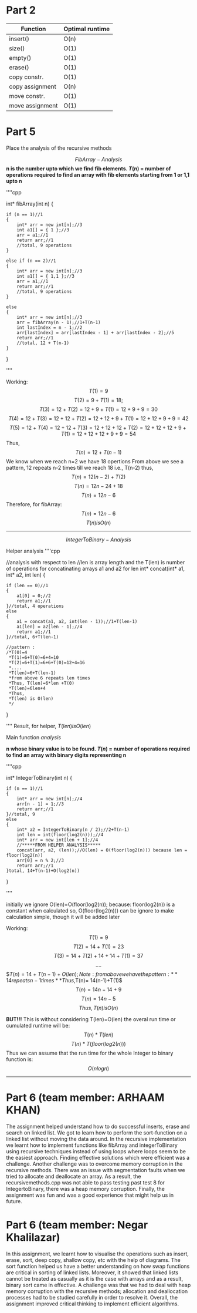 # Part 2

| Function | Optimal runtime |
|---|---|
| insert() | O(n) |
| size() | O(1) |
| empty() | O(1) |
| erase() | O(1) |
| copy constr. | O(1) | 
| copy assignment  | O(n)|
| move constr. | O(1)|
| move assignment |O(1)|

# Part 5

Place the analysis of the recursive methods

$$FibArray-Analysis$$
**n is the number upto which we find fib elements. $T(n)$ = number of operations required to find an array with
fib elements starting from 1 or 1,1 upto n**

''''cpp

int* fibArray(int n) {
   
    if (n == 1)//1
    {
        int* arr = new int[n];//3
        int a1[] = { 1 };//3
        arr = a1;//1
        return arr;//1
        //total, 9 operations
    }
    
    else if (n == 2)//1
    {
        int* arr = new int[n];//3
        int a1[] = { 1,1 };//3
        arr = a1;//1
        return arr;//1
        //total, 9 operations
    }

    else
    {
        int* arr = new int[n];//3
        arr = fibArray(n - 1);//1+T(n-1)
        int lastIndex = n - 1;//2
        arr[lastIndex] = arr[lastIndex - 1] + arr[lastIndex - 2];//5
        return arr;//1
        //total, 12 + T(n-1)
    }
}

''''

Working:
$$T(1)=9$$
$$T(2)={9 + T(1)}={18};$$
$$T(3)= {12 + T(2)} ={ 12+9+T(1)}={12+9+9} = {30}$$
$$T(4)={12+T(3)}={12 +12 + T(2)} = {12+12+9+T(1)}={12+12+9+9}={42}$$
$$T(5)={12+T(4)}={12+12+T(3)}={12+12+12 + T(2)} = {12+12+12+9+T(1)}={12+12+12+9+9} ={ 54}$$
Thus,
$$T(n) = {12+T(n-1)}$$
We know when we reach n=2 we have 18 opertions
From above we see a pattern, 12 repeats n-2 times till we reach 18 i.e., T(n-2)
thus,
$$T(n) = {12(n-2)+T(2)}$$
$$T(n) ={ 12n-24+18}$$
$$T(n)={12n-6}$$
Therefore, for fibArray:
$$T(n)={12n-6}$$
$$T(n) is O(n)$$


** ************************ **

$$IntegerToBinary-Analysis$$

Helper analysis
''''cpp

//analysis with respect to len
//len is array length and the T(len) is number of operations for concatinating arrays a1 and a2 for len
int* concat(int* a1, int* a2, int len)
{

    if (len == 0)//1
    {
        a1[0] = 0;//2
        return a1;//1
    }//total, 4 operations
    else
    {
        a1 = concat(a1, a2, int(len - 1));//1+T(len-1)
        a1[len] = a2[len - 1];//4
        return a1;//1
    }//total, 6+T(len-1)

    //pattern :
    /*T(0)=4
     *T(1)=6+T(0)=6+4=10
     *T(2)=6+T(1)=6+6+T(0)=12+4=16
     *....
     *T(len)=6+T(len-1)
     *from above 6 repeats len times
     *Thus, T(len)=6*len +T(0)
     *T(len)=6len+4
     *Thus,
     *T(len) is O(len)
     */
    
}

''''
Result, for helper, $T(len) is O(len)$

Main function $analysis$

**n whose binary value is to be found. $T(n)$ = number of operations required to find an array with
binary digits representing n**

''''cpp

int* IntegerToBinary(int n) {

    if (n == 1)//1
    {
        int* arr = new int[n];//4
        arr[n - 1] = 1;//3
        return arr;//1
    }//total, 9
    else
    {
        int* a2 = IntegerToBinary(n / 2);//2+T(n-1)
        int len = int(floor(log2(n)));//4
        int* arr = new int[len + 1];//4
        //*****FROM HELPER ANALYSIS*****
        concat(arr, a2, (len));//O(len) = O(floor(log2(n))) because len = floor(log2(n))
        arr[0] = n % 2;//3
        return arr;//1
    }total, 14+T(n-1)+O(log2(n))
}

''''

initially we ignore O(len)=O(floor(log2(n));
because: 
floor(log2(n)) is a constant when calculated 
so,
O(floor(log2(n))) can be ignore to make calculation simple, though it will be added later

Working:
$$T(1)=9$$
$$T(2)={14 + T(1)}={23}$$
$$T(3)= {14 + T(2)}+{14 +14+ T(1)}={37}$$
$$....$$
$$T(n)=14+T(n-1)+O(len);
Note: from above we have the pattern: **14 repeats n-1 times**
Thus,$T(n)= 14(n-1)+T(1)$
$$T(n)=14n-14+9$$
$$T(n)=14n-5$$
$$Thus, T(n) is O(n)$$

**BUT!!!**
This is without considering T(len)=O(len)
the overal run time or cumulated runtime will be:
$$T(n)*T(len)$$
$$T(n)*T(floor(log2(n)))$$
Thus we can assume that the run time for the whole Integer to binary function is: $$O(nlog n)$$

** ************************************* **
# Part 6 (team member: ARHAAM KHAN)
The assignment helped understand how to do successful inserts, erase and search on linked list. We got to learn how to perform the sort-function on a linked list without moving the data around. In the recursive implementation we learnt how to implement functions like fibArray and integerToBinary using recursive techniques instead of using loops where loops seem to be the easiest approach.
 Finding effective solutions which were efficient was a challenge. Another challenge was to overcome memory corruption in the recursive methods. There was an issue with segmentation faults when we tried to allocate and deallocate an array. As a result, the recursivemethods.cpp was not able to pass testing past test 8 for IntegertoBinary, there was a heap memory corruption. Finally, the assignment was fun and was a good experience that might help us in future.


# Part 6 (team member: Negar Khalilazar)
In this assignment, we learnt how to visualise the operations such as insert, erase, sort, deep copy, shallow copy, etc with the help of diagrams. The sort function helped us have a better understanding on how swap functions are critical in sorting of linked lists. Moreover, it showed that linked lists cannot be treated as casually as it is the case with arrays and as a result, binary sort came in effective. A challenge was that we had to deal with heap memory corruption with the recursive methods; allocation and deallocation processes had to be studied carefully in order to resolve it. Overall, the assignment improved critical thinking to implement efficient algorithms.
